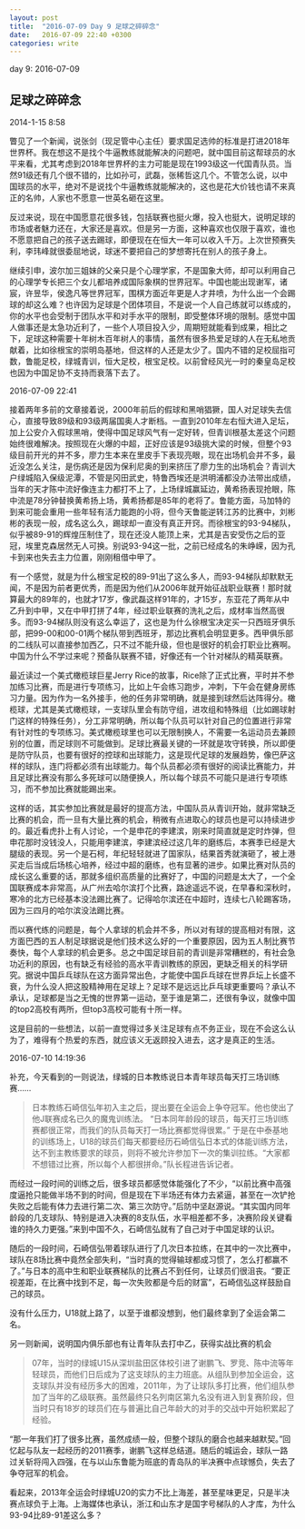 ```yaml
---
layout: post
title:  "2016-07-09 Day 9 足球之碎碎念"
date:   2016-07-09 22:40 +0300
categories: write
---
```


day 9: 2016-07-09

足球之碎碎念
-

2014-1-15 8:58

瞥见了一个新闻，说张剑（现足管中心主任）要求国足选帅的标准是打进2018年世界杯。我在想这不是找个牛逼教练就能解决的问题吧，就中国目前这帮球员的水平来看，尤其考虑到2018年世界杯的主力可能是现在1993级这一代国青队员。当然91级还有几个很不错的，比如孙可，武磊，张稀哲这几个。不管怎么说，以中国球员的水平，绝对不是说找个牛逼教练就能解决的，这也是花大价钱也请不来真正的名帅，人家也不愿意一世英名砸在这里。

反过来说，现在中国愿意花很多钱，包括联赛也挺火爆，投入也挺大，说明足球的市场或者魅力还在，大家还是喜欢。但是另一方面，这种喜欢也仅限于喜欢，谁也不愿意把自己的孩子送去踢球，即便现在在恒大一年可以收入千万。上次世预赛失利，李玮峰就很委屈地说，球迷不要把自己的梦想寄托在别人的孩子身上。

继续引申，波尔加三姐妹的父亲只是个心理学家，不是国象大师，却可以利用自己的心理学专长把三个女儿都培养成国际象棋的世界冠军。中国也能出现谢军，诸宸，许昱华，侯逸凡等世界冠军，围棋方面近年更是人才井喷，为什么出一个会踢球的却这么难？也许因为足球是个团体项目，不是说一个人自己练就可以练成的，你的水平也会受制于团队水平和对手水平的限制，即受整体环境的限制。感觉中国人做事还是太急功近利了，一些个人项目投入少，周期短就能看到成果，相比之下，足球这种需要十年树木百年树人的事情，虽然有很多热爱足球的人在无私地贡献着，比如徐根宝的崇明岛基地，但这样的人还是太少了。国内不错的足校屈指可数，鲁能足校，绿城青训，恒大足校，根宝足校。以前曾经风光一时的秦皇岛足校也因为中国足协不支持而衰落下去了。

<!--接着以前的继续写好了-->

2016-07-09 22:41

接着两年多前的文章接着说，2000年前后的假球和黑哨猖獗，国人对足球失去信心，直接导致89级和93级两届国奥人才断档。一直到2010年左右恒大进入足坛，加上公安介入假球黑哨，使得中国足球风气有一定好转，但青训根基太差这个问题始终很难解决。按照现在火爆的中超，正好应该是93级挑大梁的时候，但整个93级目前开光的并不多，廖力生本来在里皮手下表现亮眼，现在出场机会并不多，最近没怎么关注，是伤病还是因为保利尼奥的到来挤压了廖力生的出场机会？青训大户绿城陷入保级泥潭，不管是冈田武史，特鲁西埃还是洪明浦都没办法带出成绩，当年的天才陈中流好像连主力都打不上了，上场绿城赢延边，黄希扬表现抢眼，陈中流是78分钟替换黄希扬上场，黄希扬都是85年的老将了。鲁能方面，马加特的到来可能会重用一些年轻有活力能跑的小将，但今天鲁能逆转江苏的比赛中，刘彬彬的表现一般，成名这么久，踢球却一直没有真正开窍。而徐根宝的93-94梯队，似乎被89-91的辉煌压制住了，现在还没人能顶上来，尤其是吉安受伤之后的亚冠，埃里克森居然无人可换。别说93-94这一批，之前已经成名的朱峥嵘，因为孔卡到来也失去主力位置，刚刚租借中甲了。

有一个感觉，就是为什么根宝足校的89-91出了这么多人，而93-94梯队却默默无闻，不是因为前者更优秀，而是因为他们从2006年就开始征战职业联赛！那时就算最大的89年的，也就才17岁，像武磊这样91年的，才15岁，东亚花了两年从中乙升到中甲，又在中甲打拼了4年，经过职业联赛的洗礼之后，成材率当然高很多。而93-94梯队则没有这么幸运了，这也是为什么徐根宝决定买一只西班牙俱乐部，把99-00和00-01两个梯队带到西班牙，那边比赛机会明显更多。西甲俱乐部的二线队可以直接参加西乙，只不过不能升级，但也是很好的机会打职业比赛啊。中国为什么不学过来呢？预备队联赛不错，好像还有一个针对梯队的精英联赛。

最近读过一个美式橄榄球巨星Jerry Rice的故事，Rice除了正式比赛，平时并不参加练习比赛，而是进行专项练习，比如上午会练习跑步，冲刺，下午会在健身房练习力量。因为作为一名外接手，他的任务非常明确，就是接到球然后达阵得分。橄榄球，尤其是美式橄榄球，一支球队里会有防守组，进攻组和特殊组（比如踢球射门这样的特殊任务），分工非常明确，所以每个队员可以针对自己的位置进行非常有针对性的专项练习。美式橄榄球里也可以无限制换人，不需要一名运动员去兼顾别的位置，而足球则不可能做到。足球比赛最关键的一环就是攻守转换，所以即便是防守队员，也要有很好的控球和出球能力，这是现代足球的发展趋势，像巴萨这样的球队，连门将都必须有出球能力。每个队员都必须有很好的阅读比赛能力，并且足球比赛没有那么多死球可以随便换人，所以每个球员不可能只是进行专项练习，而不参加比赛就能踢出来。

这样的话，其实参加比赛就是最好的提高方法，中国队员从青训开始，就非常缺乏比赛的机会，而一旦有大量比赛的机会，稍微有点进取心的球员也是可以持续进步的。最近看虎扑上有人讨论，一个是申花的李建滨，刚来时简直就是定时炸弹，但申花那时没钱没人，只能用李建滨，李建滨经过这几年的磨练后，本赛季已经是大腿级的表现。另一个是石柯，年纪轻轻就进了国家队，结果首秀就演砸了，被上港买走后当成后场核心培养，经过中超的磨练，也有显著的进步。如果比赛对队员的成长这么重要的话，那就多组织高质量的比赛好了，中国的问题是太大了，一个全国联赛成本非常高，从广州去哈尔滨打个比赛，路途遥远不说，在早春和深秋时，寒冷的北方已经基本没法踢比赛了。记得哈尔滨还在中超时，连续七八轮踢客场，因为三四月的哈尔滨没法踢比赛。

而以赛代练的问题是，每个人拿球的机会并不多，所以对有球的提高相对有限，这方面巴西的五人制足球据说是他们技术这么好的一个重要原因，因为五人制比赛节奏快，每个人拿球的机会更多。总之中国足球目前的青训是非常糟糕的，有社会急功近利的原因，也有缺乏有经验的高水平青训教练的原因，更缺乏相关的科学研究。据说中国乒乓球队在这方面异常出色，才能使中国乒乓球在世界乒坛上长盛不衰，为什么没人把这股精神用在足球上？足球不是远远比乒乓球更重要吗？承认不承认，足球都是当之无愧的世界第一运动，至于谁是第二，还很有争议，就像中国的top2高校有两所，但top3高校可能有十所一样。

这是目前的一些想法，以前一直觉得过多关注足球有点不务正业，现在不会这么认为了，难得有个热爱的东西，就应该义无返顾投入进去，这才是真正的生活。

2016-07-10 14:19:36

补充，今天看到的一则说法，绿城的日本教练说日本青年球员每天打三场训练赛……

>日本教练石崎信弘年初入主之后，提出要在全运会上争夺冠军。他也使出了他J联赛成名已久的魔鬼训练法。 “日本同年龄段的球员，每天打三场训练赛都很正常，而我们的队员每天打一场比赛都觉得很累。” 于是在中泰基地的训练场上，U18的球员们每天都要经历石崎信弘日本式的体能训练方法，达不到主教练要求的球员，则将不被允许参加下一次的集训拉练。“大家都不想错过比赛，所以每个人都很拼命。”队长程进告诉记者。
>
而经过一段时间的训练之后，很多球员都感觉体能强化了不少，“以前比赛中高强度逼抢只能做半场不到的时间，但是现在下半场还有体力去紧逼，甚至在一次铲抢失败之后能有体力去进行第二次、第三次防守。”后防中坚赵源说。“其实国内同年龄段的几支球队、特别是进入决赛的8支队伍，水平相差都不多，决赛阶段关键看谁的持久力更强。”来到中国不久，石崎信弘就有了自己对于中国足球的认识。
>
随后的一段时间，石崎信弘带着球队进行了几次日本拉练，在其中的一次比赛中，球队在8场比赛中竟然全部失利，“当时真的觉得输球都成习惯了，怎么打都赢不了。”与日本的高中生和职业联赛梯队的比赛占不到任何，让球员们很沮丧。“要正视差距，在比赛中找到不足，每一次失败都是今后的财富”，石崎信弘这样鼓励自己的球员。
>
没有什么压力，U18就上路了，以至于谁都没想到，他们最终拿到了全运会第二名。

另一则新闻，说明国内俱乐部也有让青年队去打中乙，获得实战比赛的机会

>07年，当时的绿城U15从深圳盐田区体校引进了谢鹏飞、罗竞、陈中流等年轻球员，而他们日后成为了这支球队的主力班底。从组队到参加全运会，这支球队并没有经历多大的困难，2011年，为了让球队多打比赛，他们组队参加了当年的乙级联赛。虽然最终只名列南区第九名没有进入到复赛阶段，但当时只有18岁的球员们在与普遍比自己年龄大的对手的交战中开始积累起了经验。
>
“那一年我们打了很多比赛，虽然成绩一般，但整个球队的磨合也越来越默契。”回忆起与队友一起经历的2011赛季，谢鹏飞这样总结道。随后的城运会，球队一路过关斩将闯入四强，在与以山东鲁能为班底的青岛队的半决赛中点球憾负，失去了争夺冠军的机会。

看起来，2013年全运会时绿城U20的实力不比上海差，甚至星味更足，只是半决赛点球负于上海。上海媒体也承认，浙江和山东才是国字号梯队的人才库，为什么93-94比89-91差这么多？
